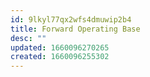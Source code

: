 ```yaml
---
id: 9lkyl77qx2wfs4dmuwip2b4
title: Forward Operating Base
desc: ""
updated: 1660096270265
created: 1660096255302
---
```

